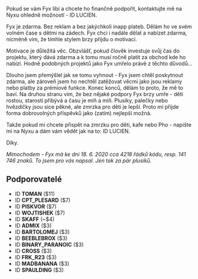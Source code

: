 Pokud se vám Fyx líbí a chcete ho finančně podpořit, kontaktujte mě na Nyxu ohledně možností - ID LUCIEN.

Fyx je zdarma. Bez reklam a bez jakýchkoli inapp plateb. Dělám ho ve svém volném čase s dětmi na zádech. Fyx chci i nadále dělat a nabízet zdarma, nicméně vím, že tímhle stylem brzy přijdu o motivaci. 

Motivace je důležitá věc. Obzvlášť, pokud člověk investuje svůj čas do projektu, který dává zdarma a k tomu musí ročně platit za obchod kde ho nabízí. Hodně podobných projektů jako Fyx umřelo právě z těchto důvodů...

Dlouho jsem přemýšlel jak se tomu vyhnout - Fyx jsem chtěl poskytnout zdarma, ale zároveň jsem ho nechtěl zatěžovat věcmi jako jsou reklamy nebo platby za prémiové funkce. Konec konců, dělám to proto, že mě to baví. Na druhou stranu vím, že bez nějaké podpory Fyx brzy umře - děti rostou, starostí přibývá a času je míň a míň. Plusíky, palečky nebo hvězdičky jsou sice pěkné, ale zmrzka pro děti je lepší. Proto mi přijde forma dobrovolných příspěvků jako (zatím) nejlepší možná.

Takže pokud mi chcete přispět na zmrzku pro děti, kafe nebo Pho - napište mi na Nyxu a dám vám vědět jak na to: ID LUCIEN. 

Díky.

*Mimochodem - Fyx má ke dni 18. 6. 2020 cca 4218 řádků kódu, resp. 141 746 znaků. To jsem pro vás napsal. Jen tak za pár plusíků.* 

## Podporovatelé
- ID **TOMAN** ($11)
- ID **CPT_PLESARD** ($7)
- ID **PISKVOR** ($7)
- ID **WOJTISHEK** ($7)
- ID **SKAFF** (~$4)
- ID **ADMIX** ($3)
- ID **BARTOLOMEJ** ($3)
- ID **BEEBLEBROX** ($3)
- ID **BINARY_PARANOIC** ($3)
- ID **CROSS** ($3)
- ID **FRK_R23** ($3)
- ID **MADBANANA** ($3)
- ID **SPAULDING** ($3)
